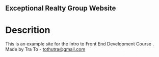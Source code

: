 Exceptional Realty Group Website
---
# Descrition

This is an example site for the Intro to Front End Development Course . Made by Tra To - tothutra@gmail.com